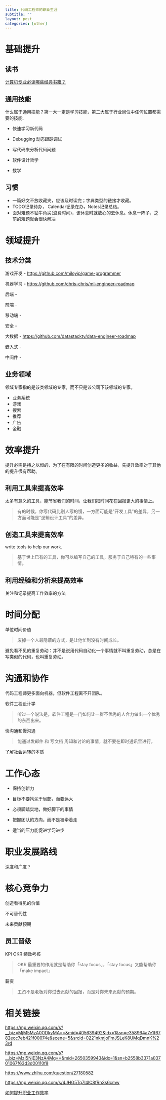 ```yaml
---
title: 代码工程师的职业生涯
subtitle: ""
layout: post
categories: [other]
---
```


# 基础提升

## 读书

[计算机专业必读哪些经典书籍？](https://www.zhihu.com/question/273973062)

## 通用技能

什么属于通用技能？第一大一定是学习技能，第二大属于行业岗位中任何位置都需要的技能.

- 快速学习新代码

- Debugging 动态跟踪调试

- 写代码来分析代码问题

- 软件设计哲学

- 数学

## 习惯

- 一篇好文不放收藏夹，应该及时读完；字典类型的链接才收藏。
- TODO记录待办， Calendar记录在办，Notes记录总结。
- 面对难题不钻牛角尖(浪费时间)，该休息时就放心的去休息。休息一阵子，之前的难题就会很快解决


# 领域提升

## 技术分类

游戏开发 - https://github.com/miloyip/game-programmer

机器学习 - https://github.com/chris-chris/ml-engineer-roadmap

后端 - 

前端 - 

移动端 - 

安全 - 

大数据 - https://github.com/datastacktv/data-engineer-roadmap

嵌入式 -

中间件 -

## 业务领域

领域专家指的是该类领域的专家，而不只是该公司下该领域的专家。

- 业务系统
- 游戏
- 搜索
- 推荐
- 广告
- 金融


# 效率提升

提升必需是持之以恒的，为了在有限的时间创造更多的收益，先提升效率对于其他的提升很有帮助。

## 利用工具来提高效率

太多有意义的工具，能节省我们的时间，让我们把时间花在回报更大的事情上。

> 有的时候，你写代码比别人写的慢，一方面可能是"开发工具"的差异，另一方面可能是"逻辑设计工具"的差异。

## 创造工具来提高效率

write tools to help our work.

> 基于世上已有的工具，你可以编写自己的工具，服务于自己特有的一些事情。

## 利用经验和分析来提高效率

关注和记录提高工作效率的方法



# 时间分配

单位时间价值

> 废掉一个人最隐蔽的方式，是让他忙到没有时间成长。

避免看不见的重复劳动：并不是说用代码自动化一个事情就不叫重复劳动，总是在写类似的代码，也叫重复劳动。




# 沟通和协作

代码工程师更多面向机器，但软件工程离不开团队。

软件工程设计学

> 听过一个说法是，软件工程是一门如何让一群不优秀的人合力做出一个优秀的东西出来。

快沟通和慢沟通

> 能通过发邮件 和 写文档 周知和讨论的事情，就不要在即时通讯里进行。

了解社会运转的本质


# 工作心态

- 保持创新力

- 目标不要拘泥于局部，而要远大

- 必须脚踏实地，做好脚下的事情

- 把握团队的方向，而不是被牵着走

- 适当的压力能促进学习进步



# 职业发展路线

深度和广度？


# 核心竞争力

创造看得见的价值

不可替代性

未来贡献预期

## 员工晋级

KPI OKR 绩效考核
> OKR 最重要的作用就是帮助你「stay focus」，「stay focus」又能帮助你「make impact」

薪资
> 工资不是老板对你过去贡献的回报，而是对你未来贡献的预期。





# 相关链接

https://mp.weixin.qq.com/s?__biz=MjM5MzA0ODkyMA==&mid=405639492&idx=1&sn=e358964a7e1f6782ecc7eb421f00074e&scene=5&srcid=0221nkmjoFmJSLeK8UMqDmnK%23rd

https://mp.weixin.qq.com/s?__biz=MzI5NjE3NzA4Mg==&mid=2650359943&idx=1&sn=b2558b3371a03701067f63d3d00110f8

https://www.zhihu.com/question/27180582

https://mp.weixin.qq.com/s/4JHG5Tq7l4lC8fRn3s6cmw

[如何提升职业工作效率](https://mp.weixin.qq.com/s/zH9kFjJQ5zE9mKGEiwEYAA)